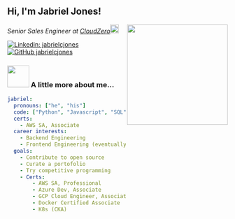 <h2> Hi, I'm Jabriel Jones! </h2>
<img align='right' src="https://media.giphy.com/media/BXgfFotA3amW6GjJPj/giphy.gif" width="230">
<p><em>Senior Sales Engineer at <a href="https://www.cloudzero.com">CloudZero</a><img src="https://emoji.slack-edge.com/T1714N33Q/cz-party/bfc687f1c7a591c2.gif" width="20" height="20">
</em></p>

[![Linkedin: jabrielcjones](https://img.shields.io/badge/-jabrielcjones-blue?style=flat-square&logo=Linkedin&logoColor=white&link=https://www.linkedin.com/in/jabrielcjones/)](https://www.linkedin.com/in/jabrielcjones/)
[![GitHub jabrielcjones](https://img.shields.io/github/followers/jabrielcjones?label=follow&style=social)](https://github.com/jabrielcjones)

### <img src="https://media.giphy.com/media/VgCDAzcKvsR6OM0uWg/giphy.gif" width="50"> A little more about me...  

```yaml
jabriel:
  pronouns: ["he", "his"]
  code: ["Python", "Javascript", "SQL", "HTML", "CSS"]
  certs:
    - AWS SA, Associate
  career interests:
    - Backend Engineering
    - Frontend Engineering (eventually)
  goals:
    - Contribute to open source
    - Curate a portofolio
    - Try competitive programming
    - Certs:
        - AWS SA, Professional
        - Azure Dev, Associate
        - GCP Cloud Engineer, Associate
        - Docker Certified Associate
        - K8s (CKA)
```
